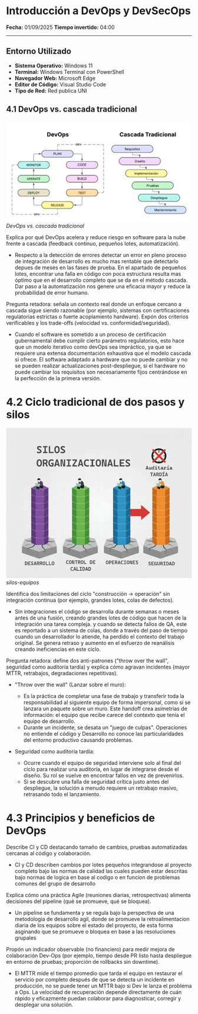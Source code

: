 # Introducción a DevOps y DevSecOps
**Fecha:** 01/09/2025
**Tiempo invertido:** 04:00

---

## Entorno Utilizado
* **Sistema Operativo:** Windows 11
* **Terminal:** Windows Terminal con PowerShell
* **Navegador Web:** Microsoft Edge
* **Editor de Código:** Visual Studio Code
* **Tipo de Red:** Red publica UNI

## 4.1 DevOps vs. cascada tradicional

![DevOps vs. cascada tradicional](/imagenes/devops-vs-cascada.png)
_DevOps vs. cascada tradicional_

Explica por qué DevOps acelera y reduce riesgo en software para la nube frente a cascada (feedback continuo, pequeños lotes, automatización).

* Respecto a la detección de errores detectar un error en pleno proceso de integración de desarrollo es mucho mas rentable que detectarlo depues de meses en las fases de prueba.
En el apartado de pequeños lotes, encontrar una falla en código con poca estructura resulta mas óptimo que en el desarrollo completo que se da en el método cascada.
Dar paso a la automatización nos genere una eficacia mayor y reduce la probabilidad de error humano.

Pregunta retadora: señala un contexto real donde un enfoque cercano a cascada sigue siendo razonable (por ejemplo, sistemas con certificaciones regulatorias estrictas o fuerte acoplamiento hardware). Expón dos criterios verificables y los trade-offs (velocidad vs. conformidad/seguridad).

* Cuando el software es sometido a un proceso de certificación gubernamental debe cumplir cierto parámetro regulatorios, esto hace que un modelo iterativo como devOps sea impráctico, ya que se requiere una extensa documentación exhaustiva que el modelo cascada si ofrece.
El software adaptado a hardware que no puede cambiar y no se pueden realizar actualizaciones post-despliegue, si el hardware no puede cambiar los requisitos son necesariamente fijos centrándose en la perfección de la primera versión.

# 4.2 Ciclo tradicional de dos pasos y silos
![imagenes/silos-equipos](/imagenes/silos-equipos.jpg)
_silos-equipos_

Identifica dos limitaciones del ciclo "construcción -> operación" sin integración continua (por ejemplo, grandes lotes, colas de defectos).

* Sin integraciones el código se desarrolla durante semanas o meses antes de una fusión, creando grandes lotes de código que hacen de la integración una tarea compleja. y cuando se detecta fallos de QA, este es reportado a un sistema de colas, donde a través del paso de tiempo cuando un desarrollador lo atiende, ha perdido el contexto del trabajo original. Se genera retraso y aumento en el esfuerzo de reanálisis creando ineficiencias en este ciclo.

Pregunta retadora: define dos anti-patrones ("throw over the wall", seguridad como auditoría tardía) y explica cómo agravan incidentes (mayor MTTR, retrabajos, degradaciones repetitivas).

* "Throw over the wall" (Lanzar sobre el muro):
    * Es la práctica de completar una fase de trabajo y transferir toda la responsabilidad al siguiente equipo de forma impersonal, como si se lanzara un paquete sobre un muro. Este handoff crea asimetrías de información: el equipo que recibe carece del contexto que tenía el equipo de desarrollo.
    * Durante un incidente, se desata un "juego de culpas". Operaciones no entiende el código y Desarrollo no conoce las particularidades del entorno productivo causando problemas.

* Seguridad como auditoría tardía:
    * Ocurre cuando el equipo de seguridad interviene solo al final del ciclo para realizar una auditoría, en lugar de integrarse desde el diseño. Su rol se vuelve en encontrar fallos en vez de prevenirlos. 
    * Si se descubre una falla de seguridad crítica justo antes del despliegue, la solución a menudo requiere un retrabajo masivo, retrasando todo el lanzamiento.

# 4.3 Principios y beneficios de DevOps
Describe CI y CD destacando tamaño de cambios, pruebas automatizadas cercanas al código y colaboración.
* CI y CD describen cambios por lotes pequeños integrandose al proyecto completo bajo las normas de calidad las cuales pueden estar descritas bajo normas de logica en base al codigo o en funcion de problemas  comunes del grupo de desarrollo

Explica cómo una práctica Agile (reuniones diarias, retrospectivas) alimenta decisiones del pipeline (qué se promueve, qué se bloquea).
* Un pipeline se fundamenta y se regula bajo la perspectiva de una metodologia de desarrollo agil, donde se promueve la retroalimentacion diaria de los equipos sobre el estado del proyecto, de esta forma asginando que se promueve o bloquea en base a las resoluciones grupales


Propón un indicador observable (no financiero) para medir mejora de colaboración Dev-Ops (por ejemplo, tiempo desde PR listo hasta despliegue en entorno de pruebas; proporción de rollbacks sin downtime).
* El MTTR mide el tiempo promedio que tarda el equipo en restaurar el servicio por completo después de que se detecta un incidente en producción, no se puede tener un MTTR bajo si Dev le lanza el problema a Ops. La velocidad de recuperación depende directamente de cuán rápido y eficazmente puedan colaborar para diagnosticar, corregir y desplegar una solución.






